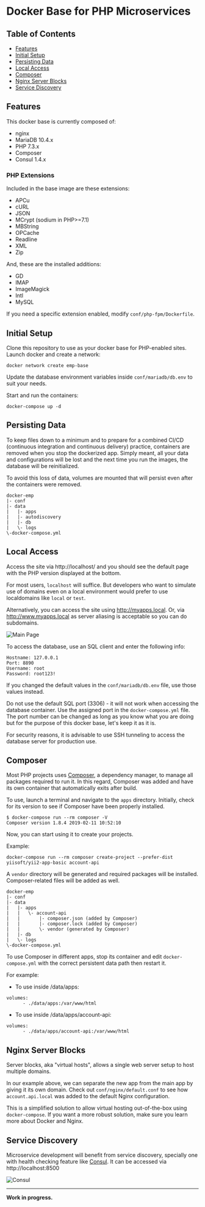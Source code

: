 # Docker Base for PHP Microservices

## Table of Contents

  - [Features](#features)
  - [Initial Setup](#initial-setup)
  - [Persisting Data](#persisting-data)
  - [Local Access](#local-access)
  - [Composer](#composer)
  - [Nginx Server Blocks](#nginx-server-blocks)
  - [Service Discovery](#service-discovery)

## Features

This docker base is currently composed of:

  - nginx
  - MariaDB 10.4.x
  - PHP 7.3.x
  - Composer
  - Consul 1.4.x

### PHP Extensions

Included in the base image are these extensions:

  - APCu
  - cURL
  - JSON
  - MCrypt (sodium in PHP>=7.1)
  - MBString
  - OPCache
  - Readline
  - XML
  - Zip

And, these are the installed additions:

  - GD
  - IMAP
  - ImageMagick
  - Intl
  - MySQL

If you need a specific extension enabled, modify `conf/php-fpm/Dockerfile`.

## Initial Setup

Clone this repository to use as your docker base for PHP-enabled sites. Launch docker and create a network:

```
docker network create emp-base
```

Update the database environment variables inside `conf/mariadb/db.env` to suit your needs.

Start and run the containers:

```
docker-compose up -d
```

## Persisting Data

To keep files down to a minimum and to prepare for a combined CI/CD (continuous integration and continuous delivery) practice, containers are removed when you stop the dockerized app. Simply meant, all your data and configurations will be lost and the next time you run the images, the database will be reinitialized.

To avoid this loss of data, volumes are mounted that will persist even after the containers were removed.

```
docker-emp
|- conf
|- data
|   |- apps
|   |- autodiscovery
|   |- db
|   \- logs
\-docker-compose.yml
```

## Local Access

Access the site via http://localhost/ and you should see the default page with the PHP version displayed at the bottom.

For most users, `localhost` will suffice. But developers who want to simulate use of domains even on a local environment would prefer to use localdomains like `local` or `test`.

Alternatively, you can access the site using http://myapps.local. Or, via http://www.myapps.local as server aliasing is acceptable so you can do subdomains.

![Main Page](/conf/screenshot.png "Main Page")

To access the database, use an SQL client and enter the following info:

```
Hostname: 127.0.0.1
Port: 8890
Username: root
Password: root123!
```

If you changed the default values in the `conf/mariadb/db.env` file, use those values instead.

Do not use the default SQL port (3306) - it will not work when accessing the database container. Use the assigned port in the `docker-compose.yml` file. The port number can be changed as long as you know what you are doing but for the purpose of this docker base, let's keep it as it is.

For security reasons, it is advisable to use SSH tunneling to access the database server for production use.

## Composer

Most PHP projects uses [Composer](https://getcomposer.org/), a dependency manager, to manage all packages required to run it. In this regard, Composer was added and have its own container that automatically exits after build.

To use, launch a terminal and navigate to the `apps` directory. Initially, check for its version to see if Composer have been properly installed.

```
$ docker-compose run --rm composer -V
Composer version 1.8.4 2019-02-11 10:52:10
```

Now, you can start using it to create your projects.

Example:

```
docker-compose run --rm composer create-project --prefer-dist yiisoft/yii2-app-basic account-api
```

A `vendor` directory will be generated and required packages will be installed. Composer-related files will be added as well.

```
docker-emp
|- conf
|- data
|   |- apps
|   |   \- account-api
|   |       |- composer.json (added by Composer)
|   |       |- composer.lock (added by Composer)
|   |       \- vendor (generated by Composer)
|   |- db
|   \- logs
\-docker-compose.yml
```

To use Composer in different apps, stop its container and edit `docker-compose.yml` with the correct persistent data path then restart it.

For example:
- To use inside /data/apps:

```
volumes:
      - ./data/apps:/var/www/html
```

- To use inside /data/apps/account-api:

```
volumes:
      - ./data/apps/account-api:/var/www/html
```

## Nginx Server Blocks

Server blocks, aka "virtual hosts", allows a single web server setup to host multiple domains.

In our example above, we can separate the new app from the main app by giving it its own domain. Check out `conf/nginx/default.conf` to see how  `account.api.local` was added to the default Nginx configuration.

This is a simplified solution to allow virtual hosting out-of-the-box using `docker-compose`. If you want a more robust solution, make sure you learn more about Docker and Nginx.

## Service Discovery

Microservice development will benefit from service discovery, specially one with health checking feature like [Consul](https://www.consul.io). It can be accessed via http://localhost:8500

![Consul](/conf/screenshot-consul.png "Consul")

---

**Work in progress.**